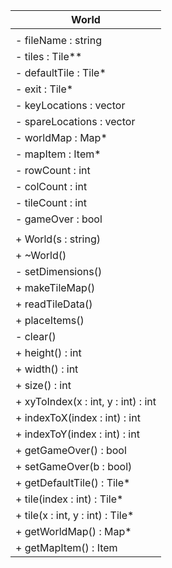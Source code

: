 | World                               |
| ----------------------------------- |
|                                     |
| - fileName : string                 |
| - tiles : Tile**                    |
| - defaultTile : Tile*               |
| - exit : Tile*                      |
| - keyLocations : vector<int>        |
| - spareLocations : vector<int>      |
| - worldMap : Map*                   |
| - mapItem : Item*                   |
| - rowCount : int                    |
| - colCount : int                    |
| - tileCount : int                   |
| - gameOver : bool                   |
|                                     |
| + World(s : string)                 |
| + ~World()                          |
| - setDimensions()                   |
| + makeTileMap()                     |
| + readTileData()                    |
| + placeItems()                      |
| - clear()                           |
| + height() : int                    |
| + width() : int                     |
| + size() : int                      |
| + xyToIndex(x : int, y : int) : int |
| + indexToX(index : int) : int       |
| + indexToY(index : int) : int       |
| + getGameOver() : bool              |
| + setGameOver(b : bool)             |
| + getDefaultTile() : Tile*          |
| + tile(index : int) : Tile*         |
| + tile(x : int, y : int) : Tile*    |
| + getWorldMap() : Map*              |
| + getMapItem() : Item               |